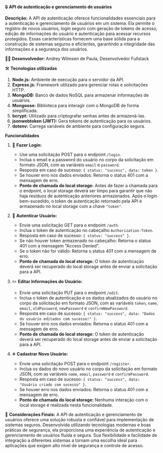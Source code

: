 🔒 **API de autenticação e gerenciamento de usuários**

**Descrição:** A API de autenticação oferece funcionalidades essenciais para a autenticação e gerenciamento de usuários em um sistema. Ela permite o registro de novos usuários, login seguro com geração de tokens de acesso, edição de informações do usuário e autenticação para acessar recursos protegidos. Essas características fornecem uma base sólida para a construção de sistemas seguros e eficientes, garantindo a integridade das informações e a segurança dos usuários.

👨‍💻 **Desenvolvedor:** Andrey Wilmsen de Paula, Desenvolvedor Fullstack

🛠️ **Tecnologias utilizadas**

1. **Node.js:** Ambiente de execução para o servidor da API.
2. **Express.js:** Framework utilizado para gerenciar rotas e solicitações HTTP.
3. **MongoDB:** Banco de dados NoSQL para armazenar informações de usuários.
4. **Mongoose:** Biblioteca para interagir com o MongoDB de forma simplificada.
5. **bcrypt:** Utilizado para criptografar senhas antes de armazená-las.
6. **jsonwebtoken (JWT):** Gera tokens de autenticação para os usuários.
7. **dotenv:** Carrega variáveis de ambiente para configuração segura.

**Funcionalidades**

1. 🚪 **Fazer Login:**
   - Use uma solicitação POST para o endpoint `/login`.
   - Inclua o email e a password do usuário no corpo da solicitação em formato JSON, com as variáveis `email` e `password`.
   - Resposta em caso de sucesso: `{ status: "success", data: token }`.
   - Se houver erro nos dados enviados: Retorna o status 401 com a mensagem de erro.
   - **Ponto de chamada do local storage:** Antes de fazer a chamada para o endpoint, o local storage deverá ser limpo para garantir que não haja resíduos de autenticação anteriores armazenados. Após o login bem-sucedido, o token de autenticação retornado pela API é armazenado no local storage com a chave `"token"`.

2. 🔑 **Autenticar Usuário:**
   - Envie uma solicitação GET para o endpoint `/auth`.
   - Inclua o token de autenticação no cabeçalho `Authorization-Token`.
   - Resposta em caso de sucesso: `{ status: "success" }`.
   - Se não houver token armazenado no cabeçalho: Retorna o status 401 com a mensagem "Access Denied".
   - Se o token não for válido: Retorna o status 401 com a mensagem de erro.
   - **Ponto de chamada do local storage:** O token de autenticação deverá ser recuperado do local storage antes de enviar a solicitação para a API.

3. ✏️ **Editar Informações do Usuário:**
   - Envie uma solicitação PUT para o endpoint `/edit`.
   - Inclua o token de autenticação e os dados atualizados do usuário no corpo da solicitação em formato JSON, com as variáveis `token`, `name`, `email`, `oldPassword`, `newPassword` e `confirmNewPassword`.
   - Resposta em caso de sucesso: `{ status: "success", data: "Dados do usuário editados com sucesso!" }`.
   - Se houver erro nos dados enviados: Retorna o status 401 com a mensagem de erro.
   - **Ponto de chamada do local storage:** O token de autenticação deverá ser recuperado do local storage antes de enviar a solicitação para a API.

4. ➕ **Cadastrar Novo Usuário:**
   - Envie uma solicitação POST para o endpoint `/register`.
   - Inclua os dados do novo usuário no corpo da solicitação em formato JSON, com as variáveis `name`, `email`, `password` e `confirmPassword`.
   - Resposta em caso de sucesso: `{ status: "success", data: "Usuário criado com sucesso" }`.
   - Se houver erro nos dados enviados: Retorna o status 401 com a mensagem de erro.
   - **Ponto de chamada do local storage:** Nenhuma interação com o local storage é realizada nesta funcionalidade.

🌟 **Considerações Finais:**
A API de autenticação e gerenciamento de usuários oferece uma solução robusta e confiável para implementação de sistemas seguros. Desenvolvida utilizando tecnologias modernas e boas práticas de segurança, ela proporciona uma experiência de autenticação e gerenciamento de usuários fluída e segura. Sua flexibilidade e facilidade de integração a diferentes sistemas a tornam uma escolha ideal para aplicações que exigem alto nível de segurança e controle de acesso.
